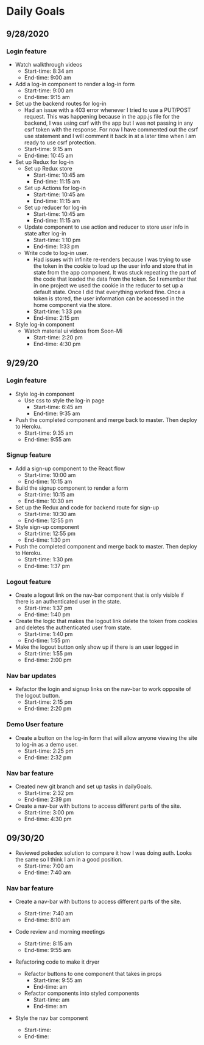# Daily Goals

## 9/28/2020

### Login feature
* Watch walkthrough videos
  - Start-time: 8:34 am
  - End-time: 9:00 am
* Add a log-in component to render a log-in form
  - Start-time: 9:00 am
  - End-time: 9:15 am
* Set up the backend routes for log-in
  - Had an issue with a 403 error whenever I tried to use a PUT/POST request. This was happening because in the app.js file for the backend, I was using csrf with the app but I was not passing in any csrf token with the response. For now I have commented out the csrf use statement and I will comment it back in at a later time when I am ready to use csrf protection.
  - Start-time: 9:15 am
  - End-time: 10:45 am
* Set up Redux for log-in
  - Set up Redux store
    - Start-time: 10:45 am
    - End-time: 11:15 am
  - Set up Actions for log-in
    - Start-time: 10:45 am
    - End-time: 11:15 am
  - Set up reducer for log-in
    - Start-time: 10:45 am
    - End-time: 11:15 am
  - Update component to use action and reducer to store user info in state after log-in
    - Start-time: 1:10 pm
    - End-time: 1:33 pm
  - Write code to log-in user.
    - Had issues with infinite re-renders because I was trying to use the token in the cookie to load up the user info and store that in state from the app component. It was stuck repeating the part of the code that loaded the data from the token. So I remember that in one project we used the cookie in the reducer to set up a default state. Once I did that everything worked fine. Once a token is stored, the user information can be accessed in the home component via the store.
    - Start-time: 1:33 pm
    - End-time: 2:15 pm
* Style log-in component
  - Watch material ui videos from Soon-Mi
    - Start-time: 2:20 pm
    - End-time: 4:30 pm



## 9/29/20

### Login feature
* Style log-in component
  - Use css to style the log-in page
    - Start-time: 6:45 am
    - End-time: 9:35 am
* Push the completed component and merge back to master. Then deploy to Heroku.
  - Start-time: 9:35 am
  - End-time: 9:55 am

### Signup feature
* Add a sign-up component to the React flow
  - Start-time: 10:00 am
  - End-time: 10:15 am
* Build the signup component to render a form
  - Start-time: 10:15 am
  - End-time: 10:30 am
* Set up the Redux and code for backend route for sign-up
  - Start-time: 10:30 am
  - End-time: 12:55 pm
* Style sign-up component
  - Start-time: 12:55 pm
  - End-time: 1:30 pm
* Push the completed component and merge back to master. Then deploy to Heroku.
  - Start-time: 1:30 pm
  - End-time: 1:37 pm

### Logout feature
* Create a logout link on the nav-bar component that is only visible if there is an authenticated user in the state.
  - Start-time: 1:37 pm
  - End-time: 1:40 pm
* Create the logic that makes the logout link delete the token from cookies and deletes the authenticated user from state.
  - Start-time: 1:40 pm
  - End-time: 1:55 pm
* Make the logout button only show up if there is an user logged in
  - Start-time: 1:55 pm
  - End-time: 2:00 pm

### Nav bar updates
* Refactor the login and signup links on the nav-bar to work opposite of the logout button.
  - Start-time: 2:15 pm
  - End-time: 2:20 pm

### Demo User feature
* Create a button on the log-in form that will allow anyone viewing the site to log-in as a demo user.
  - Start-time: 2:25 pm
  - End-time: 2:32 pm

### Nav bar feature
* Created new git branch and set up tasks in dailyGoals.
  - Start-time: 2:32 pm
  - End-time: 2:39 pm
* Create a nav-bar with buttons to access different parts of the site.
  - Start-time: 3:00 pm
  - End-time:  4:30 pm

## 09/30/20

* Reviewed pokedex solution to compare it how I was doing auth. Looks the same so I think I am in a good position.
  - Start-time: 7:00 am
  - End-time: 7:40 am

### Nav bar feature
* Create a nav-bar with buttons to access different parts of the site.
  - Start-time: 7:40 am
  - End-time: 8:10 am

* Code review and morning meetings
  - Start-time: 8:15 am
  - End-time: 9:55 am

* Refactoring code to make it dryer
  * Refactor buttons to one component that takes in props
    - Start-time: 9:55 am
    - End-time:  am
  * Refactor components into styled components
    - Start-time:  am
    - End-time:  am

* Style the nav bar component
  - Start-time:
  - End-time:
